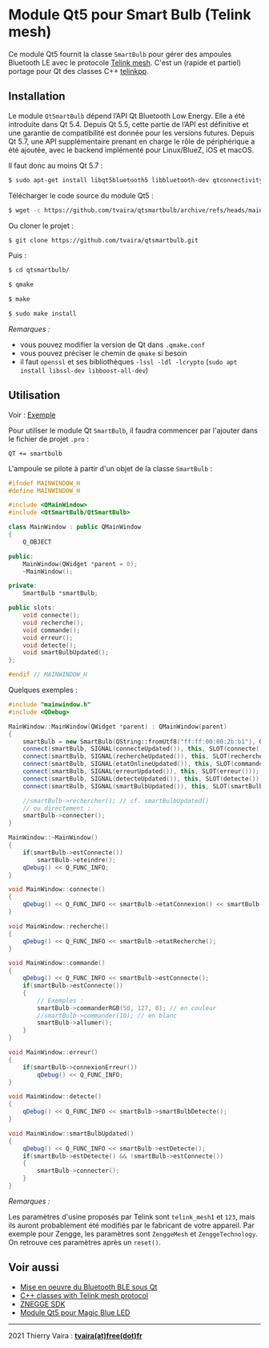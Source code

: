 # Module Qt5 pour Smart Bulb (Telink mesh)

Ce module Qt5 fournit la classe `SmartBulb` pour gérer des ampoules Bluetooth LE avec le protocole [Telink mesh](http://wiki.telink-semi.cn/wiki/protocols/Telink-Mesh/). C'est un (rapide et partiel) portage pour Qt des classes C++ [telinkpp](https://github.com/vpaeder/telinkpp/).

## Installation

Le module `QtSmartBulb` dépend l’API Qt Bluetooth Low Energy. Elle a été introduite dans Qt 5.4. Depuis Qt 5.5, cette partie de l’API est définitive et une garantie de compatibilité est donnée pour les versions futures. Depuis Qt 5.7, une API supplémentaire prenant en charge le rôle de périphérique a été ajoutée, avec le backend implémenté pour Linux/BlueZ, iOS et macOS.

Il faut donc au moins Qt 5.7 :

```sh
$ sudo apt-get install libqt5bluetooth5 libbluetooth-dev qtconnectivity5-dev qtconnectivity5-examples
```

Télécharger le code source du module Qt5 :

```sh
$ wget -c https://github.com/tvaira/qtsmartbulb/archive/refs/heads/main.zip
```

Ou cloner le projet :

```sh
$ git clone https://github.com/tvaira/qtsmartbulb.git
```

Puis :

```sh
$ cd qtsmartbulb/

$ qmake

$ make

$ sudo make install
```

_Remarques :_

- vous pouvez modifier la version de Qt dans `.qmake.conf`
- vous pouvez préciser le chemin de `qmake` si besoin
- il faut `openssl` et ses bibliothèques `-lssl -ldl -lcrypto` (`sudo apt install libssl-dev libboost-all-dev`)

## Utilisation

Voir : [Exemple](https://github.com/tvaira/qtsmartbulb/tree/main/examples/)

Pour utiliser le module Qt `SmartBulb`, il faudra commencer par l'ajouter dans le fichier de projet `.pro` :

```
QT += smartbulb
```

L'ampoule se pilote à partir d'un objet de la classe `SmartBulb` :

```cpp
#ifndef MAINWINDOW_H
#define MAINWINDOW_H

#include <QMainWindow>
#include <QtSmartBulb/QtSmartBulb>

class MainWindow : public QMainWindow
{
    Q_OBJECT

public:
    MainWindow(QWidget *parent = 0);
    ~MainWindow();

private:
    SmartBulb *smartBulb;

public slots:
    void connecte();
    void recherche();
    void commande();
    void erreur();
    void detecte();
    void smartBulbUpdated();
};

#endif // MAINWINDOW_H
```

Quelques exemples :

```cpp
#include "mainwindow.h"
#include <QDebug>

MainWindow::MainWindow(QWidget *parent) : QMainWindow(parent)
{
    smartBulb = new SmartBulb(QString::fromUtf8("ff:ff:00:00:2b:b1"), QString::fromUtf8("Bulb2BB1"), QString::fromUtf8("password"), this);
    connect(smartBulb, SIGNAL(connecteUpdated()), this, SLOT(connecte()));
    connect(smartBulb, SIGNAL(rechercheUpdated()), this, SLOT(recherche()));
    connect(smartBulb, SIGNAL(etatOnlineUpdated()), this, SLOT(commande()));
    connect(smartBulb, SIGNAL(erreurUpdated()), this, SLOT(erreur()));
    connect(smartBulb, SIGNAL(detecteUpdated()), this, SLOT(detecte()));
    connect(smartBulb, SIGNAL(smartBulbUpdated()), this, SLOT(smartBulbUpdated()));

    //smartBulb->rechercher(); // cf. smartBulbUpdated()
    // ou directement :
    smartBulb->connecter();
}

MainWindow::~MainWindow()
{
    if(smartBulb->estConnecte())
        smartBulb->eteindre();
    qDebug() << Q_FUNC_INFO;
}

void MainWindow::connecte()
{
    qDebug() << Q_FUNC_INFO << smartBulb->etatConnexion() << smartBulb->estConnecte();
}

void MainWindow::recherche()
{
    qDebug() << Q_FUNC_INFO << smartBulb->etatRecherche();
}

void MainWindow::commande()
{
    qDebug() << Q_FUNC_INFO << smartBulb->estConnecte();
    if(smartBulb->estConnecte())
    {
        // Exemples :
        smartBulb->commanderRGB(50, 127, 0); // en couleur
        //smartBulb->commander(10); // en blanc
        smartBulb->allumer();
    }
}

void MainWindow::erreur()
{
    if(smartBulb->connexionErreur())
        qDebug() << Q_FUNC_INFO;
}

void MainWindow::detecte()
{
    qDebug() << Q_FUNC_INFO << smartBulb->smartBulbDetecte();
}

void MainWindow::smartBulbUpdated()
{
    qDebug() << Q_FUNC_INFO << smartBulb->estDetecte();
    if(smartBulb->estDetecte() && !smartBulb->estConnecte())
    {
        smartBulb->connecter();
    }
}
```

_Remarques :_

Les paramètres d'usine proposés par Telink sont `telink_mesh1` et `123`, mais ils auront probablement été modifiés par le fabricant de votre appareil. Par exemple pour Zengge, les paramètres sont `ZenggeMesh` et `ZenggeTechnology`. On retrouve ces paramètres après un `reset()`.

## Voir aussi

- [Mise en oeuvre du Bluetooth BLE sous Qt](http://tvaira.free.fr/bts-sn/activites/activite-ble/activite-ble-qt.html#bluetooth-le-et-qt5)
- [C++ classes with Telink mesh protocol](https://github.com/vpaeder/telinkpp/)
- [ZNEGGE SDK](https://github.com/ZNEGGE-SDK)
- [Module Qt5 pour Magic Blue LED](https://github.com/tvaira/qtmagicblueled)

---
2021 Thierry Vaira : **[tvaira(at)free(dot)fr](tvaira@free.fr)**
